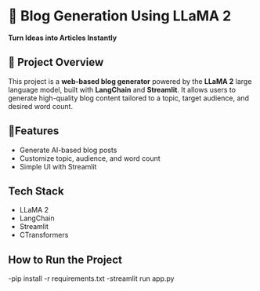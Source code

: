 # 📝 Blog Generation Using LLaMA 2  
**Turn Ideas into Articles Instantly**

## 📌 Project Overview

This project is a **web-based blog generator** powered by the **LLaMA 2** large language model, built with **LangChain** and **Streamlit**. It allows users to generate high-quality blog content tailored to a topic, target audience, and desired word count.

## 🚀Features
- Generate AI-based blog posts
- Customize topic, audience, and word count
- Simple UI with Streamlit

## Tech Stack
- LLaMA 2
- LangChain
- Streamlit
- CTransformers

## How to Run the Project
-pip install -r requirements.txt
-streamlit run app.py
